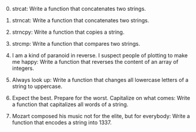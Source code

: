 0. strcat: Write a function that concatenates two strings.

1. strncat: Write a function that concatenates two strings.

2. strncpy: Write a function that copies a string.

3. strcmp: Write a function that compares two strings.

4. I am a kind of paranoid in reverse. I suspect people of plotting to make me happy: Write a function that reverses the content of an array of integers.

5. Always look up: Write a function that changes all lowercase letters of a string to uppercase.

6. Expect the best. Prepare for the worst. Capitalize on what comes: Write a function that capitalizes all words of a string.

7. Mozart composed his music not for the elite, but for everybody: Write a function that encodes a string into 1337.
